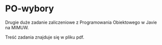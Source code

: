 # PO-wybory
Drugie duże zadanie zaliczeniowe z Programowania Obiektowego w Javie na MIMUW.

Treść zadania znajduje się w pliku pdf.
